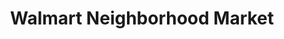 ---
title: "Walmart Neighborhood Market"
url: /tucson/walmart-neighborhood-market-east-22nd-street/
shop: supermarket
---